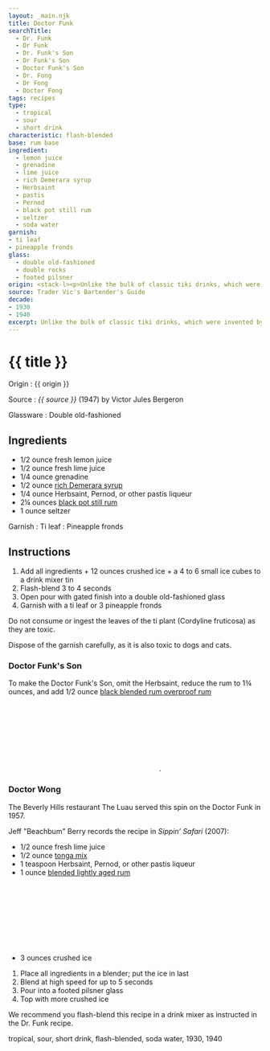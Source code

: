 ```yaml
---
layout: _main.njk
title: Doctor Funk
searchTitle:
  - Dr. Funk
  - Dr Funk
  - Dr. Funk's Son
  - Dr Funk's Son
  - Doctor Funk's Son
  - Dr. Fong
  - Dr Fong
  - Doctor Fong
tags: recipes
type:
  - tropical
  - sour
  - short drink
characteristic: flash-blended
base: rum base
ingredient:
  - lemon juice
  - grenadine
  - lime juice
  - rich Demerara syrup
  - Herbsaint
  - pastis
  - Pernod
  - black pot still rum
  - seltzer
  - soda water
garnish:
- ti leaf
- pineapple fronds
glass:
  - double old-fashioned
  - double rocks
  - footed pilsner
origin: <stack-l><p>Unlike the bulk of classic tiki drinks, which were invented by white men in California, this recipe actually originated in Polynesia. Doctor Bernard Funk was a German-born physician practicing medicine in Samoa's capital city, Apia. While in Samoa, Funk befriended <cite>Treasure Island</cite> author Robert Louis Stevenson; eventually he served as the writer's bedside doctor when Stevenson died in 1894.</p><p>Funk concocted a medicinal tonic comprising <q>a portion of absinthe, a dash of grenadine – a syrup of the pomegranate fruit, the juice of two limes, and half a pint of siphon water,</q> which eventually became notorious throughout the region. Travel writer Frederick O’Brien (1869&#8288;&thinsp;&#8288;–&#8288;&thinsp;&#8288;1932) mentions it in his books <cite>White Shadows in the South Seas</cite> (1919) and <cite>Mystic Isles of the South Seas</cite> (1921).</p><p>Don the Beachcomber created multiple Doctor Funk recipes beginning in the 1930s and continuing through the 1940s; Trader Vic had his own versions as well. As other restaurants copied and tweaked the recipe, they often changed the name; the Doctor Fong and Doctor Wong being two examples (see note).</p><p>The following recipe is based on Victor Bergeron's 1947 version.</p></stack-l>
source: Trader Vic's Bartender's Guide
decade:
- 1930
- 1940
excerpt: Unlike the bulk of classic tiki drinks, which were invented by white men in California, this recipe actually originated in Polynesia. Based on Victor Bergeron's 1947 version.
---
```


<!-- markdownlint-disable MD025 -->
# {{ title }}
<!-- markdownlint-enable MD025 -->

Origin
  : {{ origin }}

Source
  : <cite><span data-pagefind-filter="Source">{{ source }}</span></cite> (1947) by  Victor Jules Bergeron

Glassware
  : <span data-pagefind-filter="Glassware">Double old-fashioned</span>

## Ingredients

* 1/2 ounce fresh lemon juice
* 1/2 ounce fresh lime juice
* 1/4 ounce grenadine
* 1/2 ounce [rich Demerara syrup](/mixes/2-1-simple-syrup)
* 1/4 ounce Herbsaint, Pernod, or other pastis liqueur
* 2&frac14; ounces [black pot still rum](/rums/10-rum-black-pot-still/)
* 1 ounce seltzer

Garnish
  : <span data-pagefind-filter="Garnish">Ti leaf</span>
  : <span data-pagefind-filter="Garnish">Pineapple fronds</span>

## Instructions

1. Add all ingredients + 12 ounces crushed ice + a 4 to 6 small ice cubes to a drink mixer tin
2. Flash-blend 3 to 4 seconds
3. Open pour with gated finish into a double old-fashioned glass
4. Garnish with a ti leaf or 3 pineapple fronds

<tiki-callout type="warning">

  Do not consume or ingest the leaves of the ti plant (Cordyline fruticosa) as they are toxic.

  Dispose of the garnish carefully, as it is also toxic to dogs and cats.

</tiki-callout>

<tiki-callout type="note">

### Doctor Funk's Son

  To make the Doctor Funk's Son, omit the Herbsaint, reduce the rum to 1&frac34; ounces, and add 1/2 ounce [black blended rum overproof rum](/rums/12-rum-black-blended-overproof/)<icon-l space="1em" label="(6)" class="bigger"><span class="with-icon"><svg class="icon"><use href="/assets/images/icons/circle-6.svg#circle-6"></use></svg></span></icon-l>.

</tiki-callout>

<tiki-callout type="note">

### Doctor Wong

  The Beverly Hills restaurant The Luau served this spin on the Doctor Funk in 1957.

  Jeff "Beachbum" Berry records the recipe in <cite>Sippin&rsquo; Safari</cite> (2007):

* 1/2 ounce fresh lime juice
* 1/2 ounce [tonga mix](/mixes/tonga-mix)
* 1 teaspoon Herbsaint, Pernod, or other pastis liqueur
* 1 ounce [blended lightly aged rum](/rums/04-rum-blended-lightly-aged/)<icon-l space="1em" class="bigger" label="(2)"><span class="with-icon"><svg class="icon"><use href="/assets/images/icons/circle-2.svg#circle-2"></use></svg></span></icon-l>
* 3 ounces crushed ice

1. Place all ingredients in a blender; put the ice in last
2. Blend at high speed for up to 5 seconds
3. Pour into a footed pilsner glass
4. Top with more crushed ice

We recommend you flash-blend this recipe in a drink mixer as instructed in the Dr. Funk recipe.

</tiki-callout>

<div
  data-cat[0]="Drink"
  data-type[0]="Tropical"
  data-type[1]="Sour"
  data-type[2]="Short drink"
  data-char[0]="Flash-blended"
  data-base[0]="Rum/Cane spirits"
  data-ingredient[0]="Lemon juice"
  data-ingredient[1]="Grenadine"
  data-ingredient[2]="Lime juice"
  data-ingredient[3]="Rich Demerara syrup"
  data-ingredient[4]="Herbsaint"
  data-ingredient[5]="Pastis"
  data-ingredient[6]="Pernod"
  data-ingredient[7]="Black pot still rum"
  data-ingredient[8]="Seltzer"
  data-ingredient[9]="Soda water"
  data-origin[0]="Don the Beachcomber"
  data-origin[1]="Donn Beach"
  data-origin[2]="Ernest Raymond Gantt"
  data-origin[3]="Dr. Bernard Funk"
  data-glass[0]="Double rocks"
  data-decade[0]="1930"
  data-decade[1]="1940"
  data-pagefind-filter="
    Category[data-cat[0]],
    Type[data-type[0]],
    Type[data-type[1]],
    Type[data-type[2]],
    Characteristic[data-char[0]],
    Base[data-base[0]],
    Ingredient[data-ingredient[0]],
    Ingredient[data-ingredient[1]],
    Ingredient[data-ingredient[2]],
    Ingredient[data-ingredient[3]],
    Ingredient[data-ingredient[4]],
    Ingredient[data-ingredient[5]],
    Ingredient[data-ingredient[6]],
    Ingredient[data-ingredient[7]],
    Ingredient[data-ingredient[8]],
    Ingredient[data-ingredient[9]],
    Origin[data-origin[0]],
    Origin[data-origin[1]],
    Origin[data-origin[2]],
    Origin[data-origin[3]],
    Glassware[data-glass[0]],
    Decade[data-decade[0]],
    Decade[data-decade[1]]
    "
>
</div>

<div class="keywords" aria-hidden>tropical, sour, short drink, flash-blended, soda water, 1930, 1940</div>

